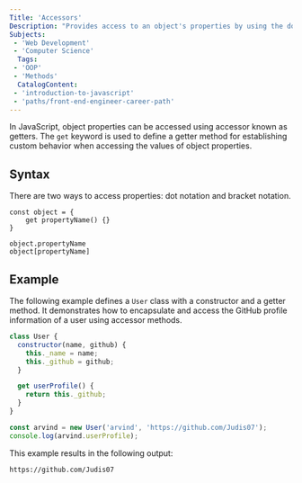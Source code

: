 ```yaml
---
Title: 'Accessors'
Description: "Provides access to an object's properties by using the dot notation or the bracket notation."
Subjects:
 - 'Web Development'
 - 'Computer Science'
  Tags:
 - 'OOP'
 - 'Methods'
  CatalogContent:
 - 'introduction-to-javascript'
 - 'paths/front-end-engineer-career-path'
---
```


In JavaScript, object properties can be accessed using accessor known as getters. The `get` keyword is used to define a getter method for establishing custom behavior when accessing the values of object properties.

## Syntax

There are two ways to access properties: dot notation and bracket notation.

```pseudo
const object = {
    get propertyName() {}
}

object.propertyName
object[propertyName]
```

## Example

The following example defines a `User` class with a constructor and a getter method. It demonstrates how to encapsulate and access the GitHub profile information of a user using accessor methods.

```js
class User {
  constructor(name, github) {
    this._name = name;
    this._github = github;
  }

  get userProfile() {
    return this._github;
  }
}

const arvind = new User('arvind', 'https://github.com/Judis07');
console.log(arvind.userProfile);
```

This example results in the following output:

```shell
https://github.com/Judis07
```
